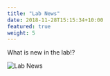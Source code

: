 ```yaml
---
title: "Lab News"
date: 2018-11-28T15:15:34+10:00
featured: true
weight: 5
---
```


What is new in the lab!?

![Lab News](/Ramped-PyrOx-Facility/images/Brad_canoe.JPG)